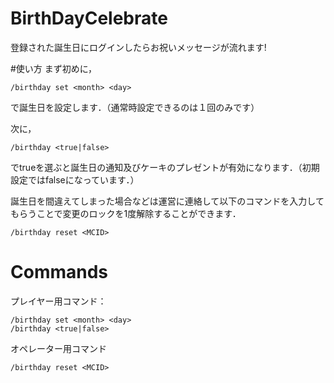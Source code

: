 # BirthDayCelebrate
登録された誕生日にログインしたらお祝いメッセージが流れます!

#使い方
まず初めに，
```
/birthday set <month> <day>
```
で誕生日を設定します．（通常時設定できるのは１回のみです）

次に，
```
/birthday <true|false>
```
でtrueを選ぶと誕生日の通知及びケーキのプレゼントが有効になります．（初期設定ではfalseになっています．）

誕生日を間違えてしまった場合などは運営に連絡して以下のコマンドを入力してもらうことで変更のロックを1度解除することができます．
```
/birthday reset <MCID>
```

# Commands
プレイヤー用コマンド：
```
/birthday set <month> <day>
/birthday <true|false>
```
オペレーター用コマンド
```
/birthday reset <MCID>
```
